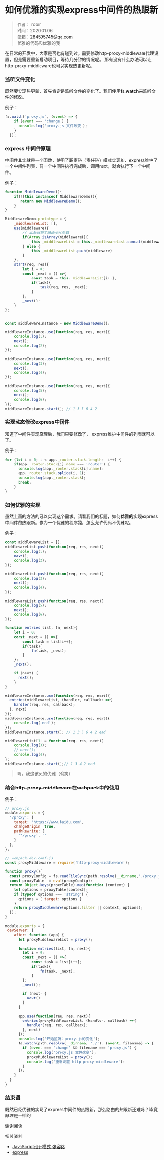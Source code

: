 # 如何优雅的实现express中间件的热跟新
> 作者： robin  
> 时间：2020.01.06  
> 邮箱：284595745@qq.com  
> 优雅的代码和优雅的我

在日常的开发中，大家是否也有碰到过，需要修改http-proxy-middleware代理设置，但是需要重新启动项目，等待几分钟的情况呢。
那有没有什么办法可以让http-proxy-middleware也可以实现热更新呢。

### 监听文件变化
既然要实现热更新，首先肯定是监听文件的变化了。我们使用[**fs.watch**](http://nodejs.cn/api/fs.html#fs_fs_watch_filename_options_listener)来监听文件的修改。

例子：
```js
fs.watch('proxy.js', (event) => {
    if (event === 'change') {
      console.log('proxy.js 文件改变');
    }
  });
```

### express 中间件原理

中间件其实就是一个函数，使用了职责链（责任链）模式实现的，express维护了一个中间件列表，前一个中间件执行完成后，调用next，就会执行下一个中间件。


例子：
```js
function MiddlewareDemo(){
	if(!(this instanceof MiddlewareDemo)){
	   return new MiddlewareDemo();
	}
}

MiddlewareDemo.prototype = {
	_middlewareList: [],
	use(middleware){
		// 此处省略了路由地址参数
		if(Array.isArray(middleware)){
			this._middlewareList = this._middlewareList.concat(middleware)
		} else {
			this._middlewareList.push(middleware)
		}
	},
	start(req, res){
		let i = 0;
		const _next = () =>{
			const task = this._middlewareList[i++];
			if(task){
				task(req, res, _next);
			}
		};
		_next();
	}
};


const middlewareInstance = new MiddlewareDemo();

middlewareInstance.use(function(req, res, next){
	console.log(1);
	next();
	console.log(2);
});

middlewareInstance.use(function(req, res, next){
	console.log(3);
	next();
	console.log(4);
});

middlewareInstance.use(function(req, res, next){
	console.log(5);
	next();
	console.log(6);
});
middlewareInstance.start(); // 1 3 5 6 4 2
```

### 实现动态修改express中间件

知道了中间件实现原理后，我们只要修改了， express维护中间件的列表就可以了。

例子：
```js
for (let i = 0; i < app._router.stack.length;  i++) {
    if(app._router.stack[i].name === 'router') {
      console.log(app._router.stack[i].name);     
      app._router.stack.splice(i, 1);
      console.log(app._router.stack);          
      break;   
    }
}
```

### 如何优雅的实现

虽然上面的方法的可以实现这个需求。请看我们的标题，如何**优雅的**实现express中间件的热跟新。作为一个优雅的程序猿，怎么允许代码不优雅呢。  

例子：
```js
const middlewareList = [];
middlewareList.push(function(req, res, next){
	console.log(1);
	next();
	console.log(2);
});

middlewareList.push(function(req, res, next){
	console.log(3);
	next();
	console.log(4);
});

middlewareList.push(function(req, res, next){
	console.log(5);
	next();
	console.log(6);
});

function entries(list, fn, next){
	let i = 0;
	const _next = () =>{
		const task = list[i++];
		if(task){
			fn(task, _next);
		}
	};
	_next();

    if (next) {
      next();
    }
}

middlewareInstance.use(function(req, res, next){
  entries(middlewareList, (handler, callback) =>{
    handler(req, res, callback);
  }, next)
});
middlewareInstance.use(function(req, res, next){
	console.log('end');
});
middlewareInstance.start(); // 1 3 5 6 4 2 end

middlewareList[1] = function(req, res, next){
	console.log(3);
	// next();
	console.log(4);
};
middlewareInstance.start();// 1 3 4 2 end

```
> 啊，我这该死的优雅（偷笑）

### 结合http-proxy-middleware在webpack中的使用

例子：

```js
// proxy.js
module.exports = {
  '/proxy': {
    target: 'https://www.baidu.com',
    changeOrigin: true,
    pathRewrite: {
      '^/proxy': ''
    }
  },
};
```

```js
// webpack.dev.conf.js
const proxyMiddleware = require('http-proxy-middleware');

function proxy(){
  const proxyConfig = fs.readFileSync(path.resolve(__dirname,'./proxy.js'), 'utf-8');
  const proxyTable  = eval(proxyConfig);
  return Object.keys(proxyTable).map(function (context) {
    let options = proxyTable[context];
    if (typeof options === 'string') {
      options = { target: options }
    }
    return proxyMiddleware(options.filter || context, options);
  });
}

module.exports = {
 devServer: {
    after: function (app) {
      let proxyMiddlewareList = proxy();

      function entries(list, fn, next){
      	let i = 0;
      	const _next = () =>{
      		const task = list[i++];
      		if(task){
      			fn(task, _next);
      		}
      	};
      	_next();

        if (next) {
          next();
        }
      }

      app.use(function(req, res, next){
        entries(proxyMiddlewareList, (handler, callback) =>{
          handler(req, res, callback);
        }, next);
      });
      console.log('开始监听：proxy.js的变化');
      fs.watch(path.resolve(__dirname, './'), (event, filename) => {
        if (event === 'change' && filename === 'proxy.js') {
          console.log('proxy.js 文件改变');
          proxyMiddlewareList = proxy();
          console.log('重新设置 http-proxy-middleware');
        }
      });
    }
  }
}
```

### 结束语
既然已经优雅的实现了express中间件的热跟新，那么路由的热跟新还难吗？毕竟原理是一样的

谢谢阅读

相关资料
* [JavaScript设计模式 张容铭](http://product.dangdang.com/23753847.html)
* [express](https://github.com/expressjs/express)
